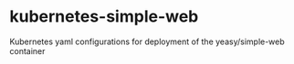 # kubernetes-simple-web
Kubernetes yaml configurations for deployment of the yeasy/simple-web container
